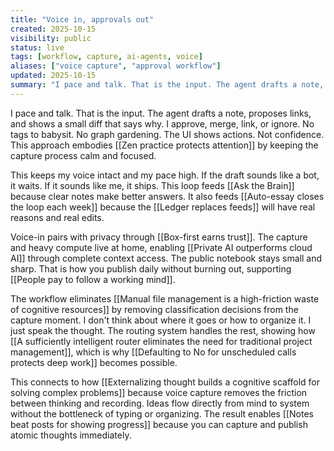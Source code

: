 ```yaml
---
title: "Voice in, approvals out"
created: 2025-10-15
visibility: public
status: live
tags: [workflow, capture, ai-agents, voice]
aliases: ["voice capture", "approval workflow"]
updated: 2025-10-15
summary: "I pace and talk. That is the input. The agent drafts a note, proposes links, and shows a small diff that says why. I approve, merge, link, or ignore."
---
```


I pace and talk. That is the input. The agent drafts a note, proposes links, and shows a small diff that says why. I approve, merge, link, or ignore. No tags to babysit. No graph gardening. The UI shows actions. Not confidence. This approach embodies [[Zen practice protects attention]] by keeping the capture process calm and focused.

This keeps my voice intact and my pace high. If the draft sounds like a bot, it waits. If it sounds like me, it ships. This loop feeds [[Ask the Brain]] because clear notes make better answers. It also feeds [[Auto-essay closes the loop each week]] because the [[Ledger replaces feeds]] will have real reasons and real edits.

Voice-in pairs with privacy through [[Box-first earns trust]]. The capture and heavy compute live at home, enabling [[Private AI outperforms cloud AI]] through complete context access. The public notebook stays small and sharp. That is how you publish daily without burning out, supporting [[People pay to follow a working mind]].

The workflow eliminates [[Manual file management is a high-friction waste of cognitive resources]] by removing classification decisions from the capture moment. I don't think about where it goes or how to organize it. I just speak the thought. The routing system handles the rest, showing how [[A sufficiently intelligent router eliminates the need for traditional project management]], which is why [[Defaulting to No for unscheduled calls protects deep work]] becomes possible.

This connects to how [[Externalizing thought builds a cognitive scaffold for solving complex problems]] because voice capture removes the friction between thinking and recording. Ideas flow directly from mind to system without the bottleneck of typing or organizing. The result enables [[Notes beat posts for showing progress]] because you can capture and publish atomic thoughts immediately.
